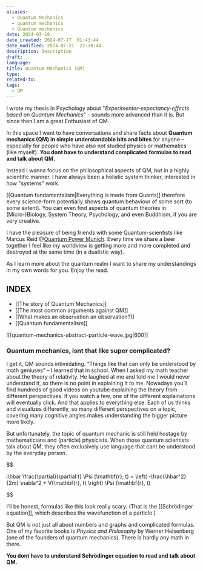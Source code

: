 ```yaml
---
aliases:
  - Quantum Mechanics
  - quantum mechanics
  - Quantum mechanics
date: 2024-03-10
date_created: 2024-07-17  01:43:44
date_modified: 2024-07-21  22:30:44
description: Description
draft: 
language: 
title: Quantum Mechanics (QM)
type: 
related-to: 
tags:
  - QM
---
```


I wrote my thesis in Psychology about "*Experimenter-expectancy-effects based on Quantum Mechanics*" – sounds more advanced than it is. But since then I am a great Enthusiast of QM.

In this space I want to have conversations and share facts about **Quantum mechanics (QM) in simple understandable bits and bites** for anyone – especially for people who have also not studied physics or mathematics (like myself). **You dont have to understand complicated formulas to read and talk about QM.**

Instead I wanna focus on the philosophical aspects of QM, but in a highly scientific manner. I have always been a holistic system thinker, interested in how "systems" work.


[[Quantum fundamentalism|Everything is made from Quants]] therefore every science-form potentially shows quantum behaviour of some sort (to some extent). You can even find aspects of quantum theories in (Micro-)Biology, System Theory, Psychology, and even Buddhism, if you are very creative.

I have the pleasure of being friends with some Quantum-scientists like Marcus Reid @[Quantum Power Munich](https://quantumpowermunich.de/). Every time we share a beer together I feel like my worldview is getting more and more completed and destroyed at the same time (in a dualistic way).

As I learn more about the quantum realm I want to share my understandings in my own words for you.
Enjoy the read. 

## INDEX

- [[The story of Quantum Mechanics]] 
- [[The most common arguments against QM]]
- [[What makes an observation an observation?]]
- [[Quantum fundamentalism]]


![[quantum-mechanics-abstract-particle-wave.jpg|600]]




### Quantum mechanics, isnt that like super complicated?

I get it, QM sounds intimidating. 
“Things like that can only be understood by math geniuses” – I learned that in school. 
When I asked my math teacher about the theory of relativity. He laughed at me and told me I would never understand it, so there is no point in explaining it to me. Nowadays you’ll find hundreds of good videos on youtube explaining the theory from different perspectives. If you watch a few, one of the different explainations will eventually click. 
And that applies to everything else.
Each of us thinks and visualizes differently, so many different perspectives on a topic, covering many cognitive angles makes understanding the bigger picture more likely.

But unfortunately, the topic of quantum mechanic is still held hostage by  mathematicians and (particle) physicists. When those quantum scientists talk about QM, they often exclusively use language that cant be understood by the everyday person.


$$

i\hbar \frac{\partial}{\partial t} \Psi (\mathbf{r}, t) = \left( -\frac{\hbar^2}{2m} \nabla^2 + V(\mathbf{r}, t) \right) \Psi (\mathbf{r}, t)

$$


I’ll be honest, formulas like this look really scary.
(That is the [[Schrödinger equation]], which describes the wavefunction of a particle.)

But QM is not just all about numbers and graphs and complicated formulas. 
One of my favorite books is *Physics and Philosophy* by Werner Heisenberg (one of the founders of quantum mechanics).  There is hardly any math in there.

**You dont have to understand Schrödinger equation to read and talk about QM.**

